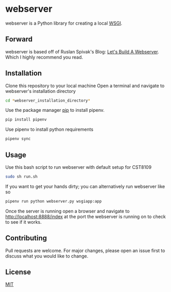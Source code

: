 # webserver

webserver is a Python library for creating a local [WSGI](https://en.wikipedia.org/wiki/Web_Server_Gateway_Interface).

## Forward

webserver is based off of Ruslan Spivak's Blog: [Let's Build A Webserver](https://ruslanspivak.com/lsbaws-part1/). Which I highly recommend you read. 

## Installation

Clone this repository to your local machine
Open a terminal and navigate to webserver's installation directory
```bash
cd *webserver_installation_directory*
```
Use the package manager [pip](https://pip.pypa.io/en/stable/) to install pipenv.
```bash
pip install pipenv
```
Use pipenv to install python requirements
```bash
pipenv sync
```

## Usage

Use this bash script to run webserver with default setup for CST8109
```bash
sudo sh run.sh
```
If you want to get your hands dirty; you can alternatively run webserver like so
```bash
pipenv run python webserver.py wsgiapp:app 
```
Once the server is running open a browser and navigate to [http://localhost:8888/index](http://localhost:8888/index) at the port the webserver is running on to check to see if it works.

## Contributing
Pull requests are welcome. For major changes, please open an issue first to discuss what you would like to change.

## License
[MIT](https://choosealicense.com/licenses/mit/)
